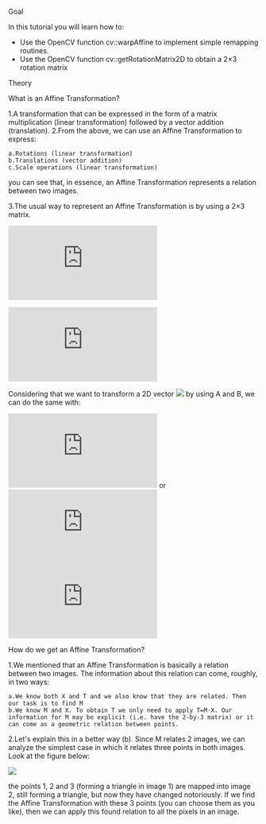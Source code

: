 Goal

In this tutorial you will learn how to:

* Use the OpenCV function cv::warpAffine to implement simple remapping routines.
* Use the OpenCV function cv::getRotationMatrix2D to obtain a 2×3 rotation matrix

Theory

What is an Affine Transformation?

1.A transformation that can be expressed in the form of a matrix multiplication (linear transformation) followed by a vector addition (translation).
2.From the above, we can use an Affine Transformation to express:

    a.Rotations (linear transformation)
    b.Translations (vector addition)
    c.Scale operations (linear transformation)
you can see that, in essence, an Affine Transformation represents a relation between two images.

3.The usual way to represent an Affine Transformation is by using a 2×3 matrix.

![](http://latex.codecogs.com/gif.latex?A%20%3D%20%5Cbegin%7Bbmatrix%7D%20a_%7B00%7D%20%26%20a_%7B01%7D%20%5C%5C%20a_%7B10%7D%20%26%20a_%7B11%7D%20%5Cend%7Bbmatrix%7D_%7B2%20%5Ctimes%202%7D%20B%20%3D%20%5Cbegin%7Bbmatrix%7D%20b_%7B00%7D%20%5C%5C%20b_%7B10%7D%20%5Cend%7Bbmatrix%7D_%7B2%20%5Ctimes%201%7D)

![](http://latex.codecogs.com/gif.latex?M%20%3D%20%5Cbegin%7Bbmatrix%7D%20A%20%26%20B%20%5Cend%7Bbmatrix%7D%20%3D%20%5Cbegin%7Bbmatrix%7D%20a_%7B00%7D%20%26%20a_%7B01%7D%20%26%20b_%7B00%7D%20%5C%5C%20a_%7B10%7D%20%26%20a_%7B11%7D%20%26%20b_%7B10%7D%20%5Cend%7Bbmatrix%7D_%7B2%20%5Ctimes%203%7D)

Considering that we want to transform a 2D vector ![](http://latex.codecogs.com/gif.download?X%20%3D%20%5Cbegin%7Bbmatrix%7Dx%20%5C%5C%20y%5Cend%7Bbmatrix%7D) by using A and B, we can do the same with:

![](http://latex.codecogs.com/gif.latex?T%20%3D%20A%20%5Ccdot%20%5Cbegin%7Bbmatrix%7Dx%20%5C%5C%20y%5Cend%7Bbmatrix%7D%20+%20B) or ![](http://latex.codecogs.com/gif.latex?T%20%3D%20M%20%5Ccdot%20%5Bx%2C%20y%2C%201%5D%5E%7BT%7D)
![](http://latex.codecogs.com/gif.latex?T%20%3D%20%5Cbegin%7Bbmatrix%7D%20a_%7B00%7Dx%20+%20a_%7B01%7Dy%20+%20b_%7B00%7D%20%5C%5C%20a_%7B10%7Dx%20+%20a_%7B11%7Dy%20+%20b_%7B10%7D%20%5Cend%7Bbmatrix%7D)

How do we get an Affine Transformation?

1.We mentioned that an Affine Transformation is basically a relation between two images. The information about this relation can come, roughly, in two ways:

    a.We know both X and T and we also know that they are related. Then our task is to find M
    b.We know M and X. To obtain T we only need to apply T=M⋅X. Our information for M may be explicit (i.e. have the 2-by-3 matrix) or it can come as a geometric relation between points.

2.Let's explain this in a better way (b). Since M relates 2 images, we can analyze the simplest case in which it relates three points in both images. Look at the figure below:

![](https://docs.opencv.org/4.1.0/Warp_Affine_Tutorial_Theory_0.jpg)

the points 1, 2 and 3 (forming a triangle in image 1) are mapped into image 2, still forming a triangle, but now they have changed notoriously. If we find the Affine Transformation with these 3 points (you can choose them as you like), then we can apply this found relation to all the pixels in an image.
